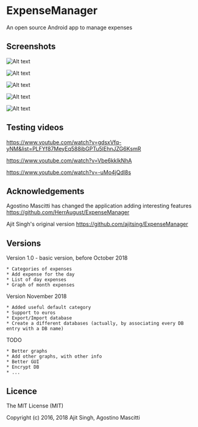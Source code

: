 # ExpenseManager
An open source Android app to manage expenses

## Screenshots

![Alt text](https://github.com/ajitsing/ScreenShots/blob/master/em_new_expense.png)

![Alt text](https://github.com/ajitsing/ScreenShots/blob/master/em_today.png)

![Alt text](https://github.com/ajitsing/ScreenShots/blob/master/em_navigation.png)

![Alt text](https://github.com/ajitsing/ScreenShots/blob/master/em_week.png)

![Alt text](https://github.com/ajitsing/ScreenShots/blob/master/em_month_graph.png)

## Testing videos
https://www.youtube.com/watch?v=gdsxVfq-yNM&list=PLFYf87MeyEq588ibGPTu5lEhnJZG6KsmR

https://www.youtube.com/watch?v=Vbe6kklkNhA

https://www.youtube.com/watch?v=-uMo4jQdl8s

## Acknowledgements
Agostino Mascitti has changed the application adding interesting features
	https://github.com/HerrAugust/ExpenseManager

	
Ajit Singh's original version
	https://github.com/ajitsing/ExpenseManager

## Versions
Version 1.0 - basic version, before October 2018

	* Categories of expenses
	* Add expense for the day
	* List of day expenses
	* Graph of month expenses

Version November 2018

	* Added useful default category
	* Support to euros
	* Export/Import database
	* Create a different databases (actually, by associating every DB entry with a DB name)

TODO

	* Better graphs
	* Add other graphs, with other info
	* Better GUI
	* Encrypt DB
	* ...

## Licence

The MIT License (MIT)

Copyright (c) 2016, 2018 Ajit Singh, Agostino Mascitti
